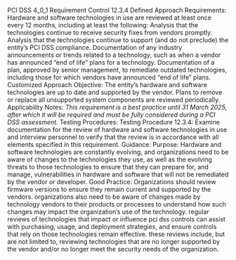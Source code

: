 PCI DSS 4_0_1 Requirement Control 12.3.4 Defined Approach Requirements: Hardware and software technologies in use are reviewed at least once every 12 months, including at least the following: Analysis that the technologies continue to receive security fixes from vendors promptly. Analysis that the technologies continue to support (and do not preclude) the entity’s PCI DSS compliance. Documentation of any industry announcements or trends related to a technology, such as when a vendor has announced “end of life” plans for a technology. Documentation of a plan, approved by senior management, to remediate outdated technologies, including those for which vendors have announced “end of life” plans. Customized Approach Objective: The entity’s hardware and software technologies are up to date and supported by the vendor. Plans to remove or replace all unsupported system components are reviewed periodically. Applicability Notes: _This requirement is a best practice until 31 March_ _2025, after which it will be required and must be_ _fully considered during a PCI DSS assessment._ Testing Procedures: Testing Procedure 12.3.4: Examine documentation for the review of hardware and software technologies in use and interview personnel to verify that the review is in accordance with all elements specified in this requirement. Guidance: Purpose: Hardware and software technologies are constantly evolving, and organizations need to be aware of changes to the technologies they use, as well as the evolving threats to those technologies to ensure that they can prepare for, and manage, vulnerabilities in hardware and software that will not be remediated by the vendor or developer. Good Practice: Organizations should review firmware versions to ensure they remain current and supported by the vendors. organizations also need to be aware of changes made by technology vendors to their products or processes to understand how such changes may impact the organization’s use of the technology. regular reviews of technologies that impact or influence pci dss controls can assist with purchasing, usage, and deployment strategies, and ensure controls that rely on those technologies remain effective. these reviews include, but are not limited to, reviewing technologies that are no longer supported by the vendor and/or no longer meet the security needs of the organization.